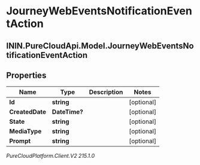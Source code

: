 # JourneyWebEventsNotificationEventAction

## ININ.PureCloudApi.Model.JourneyWebEventsNotificationEventAction

## Properties

|Name | Type | Description | Notes|
|------------ | ------------- | ------------- | -------------|
| **Id** | **string** |  | [optional] |
| **CreatedDate** | **DateTime?** |  | [optional] |
| **State** | **string** |  | [optional] |
| **MediaType** | **string** |  | [optional] |
| **Prompt** | **string** |  | [optional] |



_PureCloudPlatform.Client.V2 215.1.0_

